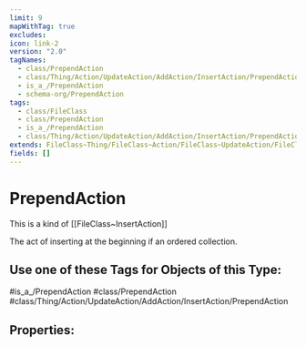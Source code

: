 ```yaml
---
limit: 9
mapWithTag: true
excludes: 
icon: link-2
version: "2.0"
tagNames:
  - class/PrependAction
  - class/Thing/Action/UpdateAction/AddAction/InsertAction/PrependAction
  - is_a_/PrependAction
  - schema-org/PrependAction
tags:
  - class/FileClass
  - class/PrependAction
  - is_a_/PrependAction
  - class/Thing/Action/UpdateAction/AddAction/InsertAction/PrependAction
extends: FileClass~Thing/FileClass~Action/FileClass~UpdateAction/FileClass~AddAction/FileClass~InsertAction
fields: []
---
```


# PrependAction
This is a kind of [[FileClass~InsertAction]]

The act of inserting at the beginning if an ordered collection.


## Use one of these Tags for Objects of this Type:

#is_a_/PrependAction
#class/PrependAction
#class/Thing/Action/UpdateAction/AddAction/InsertAction/PrependAction

## Properties:


